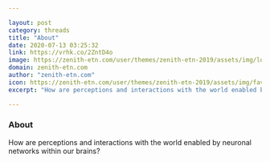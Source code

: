 ```yaml
---

layout: post
category: threads
title: "About"
date: 2020-07-13 03:25:32
link: https://vrhk.co/2ZntD4o
image: https://zenith-etn.com/user/themes/zenith-etn-2019/assets/img/logo-zenith-text-2300x2300.png
domain: zenith-etn.com
author: "zenith-etn.com"
icon: https://zenith-etn.com/user/themes/zenith-etn-2019/assets/img/favicon/apple-touch-icon.png
excerpt: "How are perceptions and interactions with the world enabled by neuronal networks within our brains?"

---
```


### About

How are perceptions and interactions with the world enabled by neuronal networks within our brains?